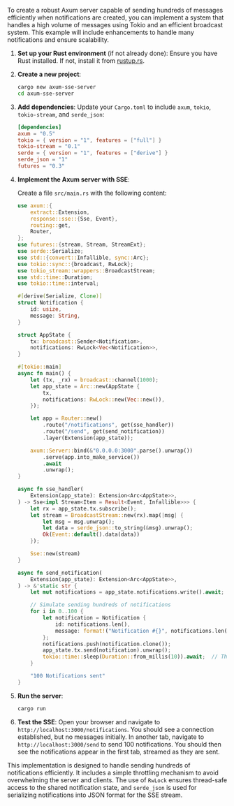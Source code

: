 To create a robust Axum server capable of sending hundreds of messages efficiently when notifications are created, you can implement a system that handles a high volume of messages using Tokio and an efficient broadcast system. This example will include enhancements to handle many notifications and ensure scalability.

1. **Set up your Rust environment** (if not already done):
   Ensure you have Rust installed. If not, install it from [rustup.rs](https://rustup.rs/).

2. **Create a new project**:
   ```sh
   cargo new axum-sse-server
   cd axum-sse-server
   ```

3. **Add dependencies**:
   Update your `Cargo.toml` to include `axum`, `tokio`, `tokio-stream`, and `serde_json`:
   ```toml
   [dependencies]
   axum = "0.5"
   tokio = { version = "1", features = ["full"] }
   tokio-stream = "0.1"
   serde = { version = "1", features = ["derive"] }
   serde_json = "1"
   futures = "0.3"
   ```

4. **Implement the Axum server with SSE**:

   Create a file `src/main.rs` with the following content:
   ```rust
   use axum::{
       extract::Extension,
       response::sse::{Sse, Event},
       routing::get,
       Router,
   };
   use futures::{stream, Stream, StreamExt};
   use serde::Serialize;
   use std::{convert::Infallible, sync::Arc};
   use tokio::sync::{broadcast, RwLock};
   use tokio_stream::wrappers::BroadcastStream;
   use std::time::Duration;
   use tokio::time::interval;

   #[derive(Serialize, Clone)]
   struct Notification {
       id: usize,
       message: String,
   }

   struct AppState {
       tx: broadcast::Sender<Notification>,
       notifications: RwLock<Vec<Notification>>,
   }

   #[tokio::main]
   async fn main() {
       let (tx, _rx) = broadcast::channel(1000);
       let app_state = Arc::new(AppState {
           tx,
           notifications: RwLock::new(Vec::new()),
       });

       let app = Router::new()
           .route("/notifications", get(sse_handler))
           .route("/send", get(send_notification))
           .layer(Extension(app_state));

       axum::Server::bind(&"0.0.0.0:3000".parse().unwrap())
           .serve(app.into_make_service())
           .await
           .unwrap();
   }

   async fn sse_handler(
       Extension(app_state): Extension<Arc<AppState>>,
   ) -> Sse<impl Stream<Item = Result<Event, Infallible>>> {
       let rx = app_state.tx.subscribe();
       let stream = BroadcastStream::new(rx).map(|msg| {
           let msg = msg.unwrap();
           let data = serde_json::to_string(&msg).unwrap();
           Ok(Event::default().data(data))
       });

       Sse::new(stream)
   }

   async fn send_notification(
       Extension(app_state): Extension<Arc<AppState>>,
   ) -> &'static str {
       let mut notifications = app_state.notifications.write().await;

       // Simulate sending hundreds of notifications
       for i in 0..100 {
           let notification = Notification {
               id: notifications.len(),
               message: format!("Notification #{}", notifications.len() + 1),
           };
           notifications.push(notification.clone());
           app_state.tx.send(notification).unwrap();
           tokio::time::sleep(Duration::from_millis(10)).await;  // Throttle to avoid overwhelming
       }

       "100 Notifications sent"
   }
   ```

5. **Run the server**:
   ```sh
   cargo run
   ```

6. **Test the SSE**:
   Open your browser and navigate to `http://localhost:3000/notifications`. You should see a connection established, but no messages initially. In another tab, navigate to `http://localhost:3000/send` to send 100 notifications. You should then see the notifications appear in the first tab, streamed as they are sent.

This implementation is designed to handle sending hundreds of notifications efficiently. It includes a simple throttling mechanism to avoid overwhelming the server and clients. The use of `RwLock` ensures thread-safe access to the shared notification state, and `serde_json` is used for serializing notifications into JSON format for the SSE stream.
